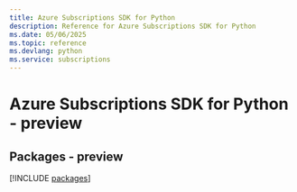 ```yaml
---
title: Azure Subscriptions SDK for Python
description: Reference for Azure Subscriptions SDK for Python
ms.date: 05/06/2025
ms.topic: reference
ms.devlang: python
ms.service: subscriptions
---
```

# Azure Subscriptions SDK for Python - preview
## Packages - preview
[!INCLUDE [packages](subscriptions-index.md)]